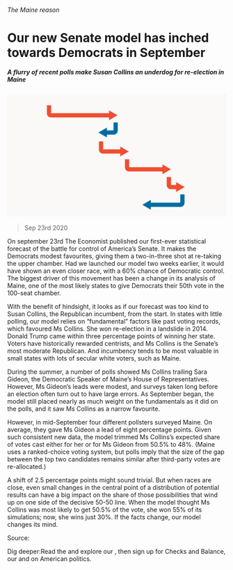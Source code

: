 ###### The Maine reason

# Our new Senate model has inched towards Democrats in September 

##### A flurry of recent polls make Susan Collins an underdog for re-election in Maine 

![image](images/20200926_GDP110.jpg) 

> Sep 23rd 2020 




On september 23rd The Economist published our first-ever statistical forecast of the battle for control of America’s Senate. It makes the Democrats modest favourites, giving them a two-in-three shot at re-taking the upper chamber. Had we launched our model two weeks earlier, it would have shown an even closer race, with a 60% chance of Democratic control. The biggest driver of this movement has been a change in its analysis of Maine, one of the most likely states to give Democrats their 50th vote in the 100-seat chamber.

With the benefit of hindsight, it looks as if our forecast was too kind to Susan Collins, the Republican incumbent, from the start. In states with little polling, our model relies on “fundamental” factors like past voting records, which favoured Ms Collins. She won re-election in a landslide in 2014. Donald Trump came within three percentage points of winning her state. Voters have historically rewarded centrists, and Ms Collins is the Senate’s most moderate Republican. And incumbency tends to be most valuable in small states with lots of secular white voters, such as Maine.




During the summer, a number of polls showed Ms Collins trailing Sara Gideon, the Democratic Speaker of Maine’s House of Representatives. However, Ms Gideon’s leads were modest, and surveys taken long before an election often turn out to have large errors. As September began, the model still placed nearly as much weight on the fundamentals as it did on the polls, and it saw Ms Collins as a narrow favourite.

However, in mid-September four different pollsters surveyed Maine. On average, they gave Ms Gideon a lead of eight percentage points. Given such consistent new data, the model trimmed Ms Collins’s expected share of votes cast either for her or for Ms Gideon from 50.5% to 48%. (Maine uses a ranked-choice voting system, but polls imply that the size of the gap between the top two candidates remains similar after third-party votes are re-allocated.)



A shift of 2.5 percentage points might sound trivial. But when races are close, even small changes in the central point of a distribution of potential results can have a big impact on the share of those possibilities that wind up on one side of the decisive 50-50 line. When the model thought Ms Collins was most likely to get 50.5% of the vote, she won 55% of its simulations; now, she wins just 30%. If the facts change, our model changes its mind.


Source: 

Dig deeper:Read the  and explore our , then sign up for Checks and Balance, our  and  on American politics.

